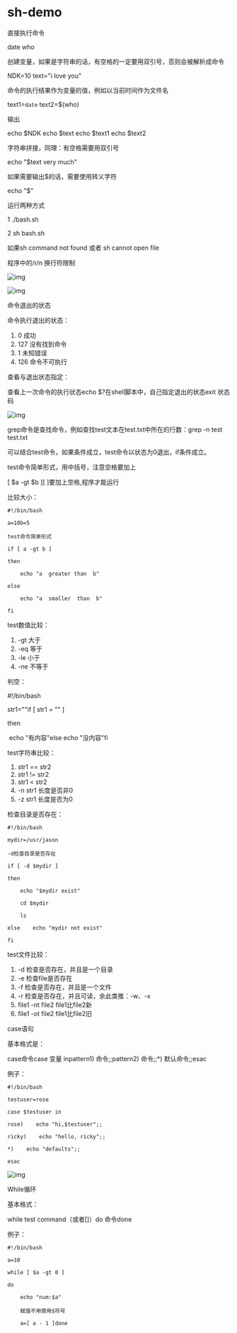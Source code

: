 # sh-demo

直接执行命令

date
who

创建变量，如果是字符串的话，有空格的一定要用双引号，否则会被解析成命令

NDK=10
text="i love you"

命令的执行结果作为变量的值，例如以当前时间作为文件名

text1=`date`
text2=$(who)

输出

echo $NDK
echo $text
echo $text1
echo $text2

字符串拼接，同理：有空格需要用双引号

echo "$text very much"

如果需要输出$的话，需要使用转义字符

echo "\$"



运行两种方式

1  ./bash.sh

2  sh bash.sh

如果sh command not found 或者 sh cannot open file

程序中的/r/n 换行符限制

![img](http://p4n1d4izv.bkt.clouddn.com/images/sh1.png)

![img](http://p4n1d4izv.bkt.clouddn.com/images/sh2.png)

命令退出的状态

命令执行退出的状态：

1. 0 成功
2. 127 没有找到命令
3. 1 未知错误
4. 126 命令不可执行

查看与退出状态指定：

查看上一次命令的执行状态echo $?在shell脚本中，自己指定退出的状态exit 状态码

![img](http://p4n1d4izv.bkt.clouddn.com/images/sh3.png)

grep命令是查找命令，例如查找test文本在test.txt中所在的行数：grep -n test test.txt

可以结合test命令，如果条件成立，test命令以状态为0退出，if条件成立。

test命令简单形式，用中括号，注意空格要加上

[ $a -gt $b ][ ]要加上空格,程序才能运行

比较大小：

```
#!/bin/bash

a=10b=5

test命令简单形式

if [ a -gt b ]

then    

	echo "a  greater than  b"

else    

	echo "a  smaller  than  b"

fi
```

test数值比较：

1. -gt 大于
2. -eq 等于
3. -le 小于
4. -ne 不等于

判空：

\#!/bin/bash

str1=""if [ str1 = "" ]                                                           

then    

​	echo "有内容"else    echo "没内容"fi

test字符串比较：

1. str1 == str2
2. str1 != str2
3. str1 < str2
4. -n str1 长度是否非0
5. -z str1 长度是否为0

检查目录是否存在：

```
#!/bin/bash

mydir=/usr/jason

-d检查目录是否存在

if [ -d $mydir ]

then    

	echo "$mydir exist"    

	cd $mydir    

	ls

else    echo "mydir not exist"

fi
```

test文件比较：

1. -d 检查是否存在，并且是一个目录
2. -e 检查file是否存在
3. -f 检查是否存在，并且是一个文件
4. -r 检查是否存在，并且可读，余此类推：-w、-x
5. file1 -nt file2 file1比file2新
6. file1 -ot file2 file1比file2旧

case语句

基本格式是：

case命令case 变量 inpattern1) 命令;;pattern2) 命令;;*) 默认命令;;esac

例子：

```
#!/bin/bash

testuser=rose

case $testuser in

rose)    echo "hi,$testuser";;

ricky)    echo "hello, ricky";;

*)    echo "defaults";;

esac
```

![img](http://p4n1d4izv.bkt.clouddn.com/images/sh4.png)

While循环

基本格式：

while test command（或者[]）do    命令done

例子：

```
#!/bin/bash

a=10

while [ $a -gt 0 ]

do    

	echo "num:$a"    

	赋值不用使用$符号    

	a=[ a - 1 ]done
```


